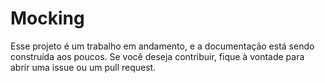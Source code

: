 # Mocking 

Esse projeto é um trabalho em andamento, e a documentação está sendo construída aos poucos. Se você deseja contribuir, fique à vontade para abrir uma issue ou um pull request.